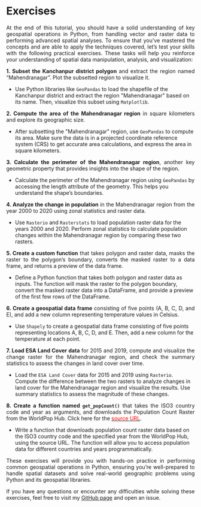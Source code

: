 # Exercises

<style> p { text-align: justify; } </style>

At the end of this tutorial, you should have a solid understanding of key geospatial operations in Python, from handling vector and raster data to performing advanced spatial analyses. To ensure that you’ve mastered the concepts and are able to apply the techniques covered, let’s test your skills with the following practical exercises. These tasks will help you reinforce your understanding of spatial data manipulation, analysis, and visualization:

**1. Subset the Kanchanpur district polygon** and extract the region named “Mahendranagar”. Plot the subsetted region to visualize it.

- Use Python libraries like `GeoPandas` to load the shapefile of the Kanchanpur district and extract the region "Mahendranagar" based on its name. Then, visualize this subset using `Matplotlib`.

**2. Compute the area of the Mahendranagar region** in square kilometers and explore its geographic size.

- After subsetting the "Mahendranagar" region, use `GeoPandas` to compute its area. Make sure the data is in a projected coordinate reference system (CRS) to get accurate area calculations, and express the area in square kilometers.

**3. Calculate the perimeter of the Mahendranagar region**, another key geometric property that provides insights into the shape of the region.

- Calculate the perimeter of the Mahendranagar region using `GeoPandas` by accessing the length attribute of the geometry. This helps you understand the shape’s boundaries.

**4. Analyze the change in population** in the Mahendranagar region from the year 2000 to 2020 using zonal statistics and raster data.

- Use `Rasterio` and `Rasterstats` to load population raster data for the years 2000 and 2020. Perform zonal statistics to calculate population changes within the Mahendranagar region by comparing these two rasters.

**5. Create a custom function** that takes polygon and raster data, masks the raster to the polygon’s boundary, converts the masked raster to a data frame, and returns a preview of the data frame.

- Define a Python function that takes both polygon and raster data as inputs. The function will mask the raster to the polygon boundary, convert the masked raster data into a DataFrame, and provide a preview of the first few rows of the DataFrame.

**6. Create a geospatial data frame** consisting of five points (A, B, C, D, and E), and add a new column representing temperature values in Celsius.

- Use `Shapely` to create a geospatial data frame consisting of five points representing locations A, B, C, D, and E. Then, add a new column for the temperature at each point.

**7. Load ESA Land Cover data** for 2015 and 2019, compute and visualize the change raster for the Mahendranagar region, and check the summary statistics to assess the changes in land cover over time.

- Load the `ESA Land Cover` data for 2015 and 2019 using `Rasterio`. Compute the difference between the two rasters to analyze changes in land cover for the Mahendranagar region and visualize the results. Use summary statistics to assess the magnitude of these changes.

**8. Create a function named `get_popCount()`** that takes the ISO3 country code and year as arguments, and downloads the Population Count Raster from the WorldPop Hub. Click here for the [<span style="color:red">source URL</span>](https://hub.worldpop.org/geodata/listing?id=69).

- Write a function that downloads population count raster data based on the ISO3 country code and the specified year from the WorldPop Hub, using the source URL. The function will allow you to access population data for different countries and years programmatically.

These exercises will provide you with hands-on practice in performing common geospatial operations in Python, ensuring you’re well-prepared to handle spatial datasets and solve real-world geographic problems using Python and its geospatial libraries.

If you have any questions or encounter any difficulties while solving these exercises, feel free to visit my [GitHub page](https://github.com/Ohm-Np/Python_tutorial) and open an issue.
